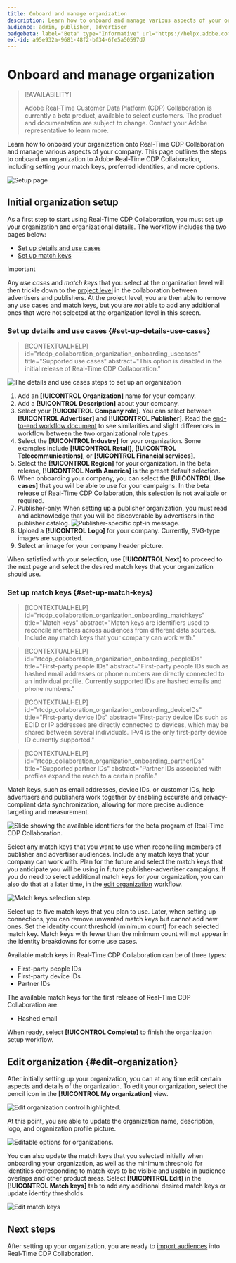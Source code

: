 ```yaml
---
title: Onboard and manage organization
description: Learn how to onboard and manage various aspects of your organization in Real-Time CDP Collaboration
audience: admin, publisher, advertiser
badgebeta: label="Beta" type="Informative" url="https://helpx.adobe.com/legal/product-descriptions/real-time-customer-data-platform-b2b-edition-prime-and-ultimate-packages.html newtab=true"
exl-id: a95e932a-9681-48f2-bf34-6fe5a50597d7
---
```

# Onboard and manage organization

>[!AVAILABILITY]
>
>Adobe Real-Time Customer Data Platform (CDP) Collaboration is currently a beta product, available to select customers. The product and documentation are subject to change. Contact your Adobe representative to learn more.

Learn how to onboard your organization onto Real-Time CDP Collaboration and manage various aspects of your company. This page outlines the steps to onboard an organization to Adobe Real-Time CDP Collaboration, including setting your match keys, preferred identities, and more options. 

![Setup page](/help/assets/setup/manage-organization/my-organization.png)

## Initial organization setup

As a first step to start using Real-Time CDP Collaboration, you must set up your organization and organizational details. The workflow includes the two pages below:

* [Set up details and use cases](#set-up-details-use-cases)
* [Set up match keys](#set-up-match-keys) 

>[!IMPORTANT]
>
>Any *use cases* and *match keys* that you select at the organization level will then trickle down to the [project level](/help/guide/collaborate/manage-projects.md) in the collaboration between advertisers and publishers. At the project level, you are then able to remove any use cases and match keys, but you are *not* able to add any additional ones that were not selected at the organization level in this screen.

### Set up details and use cases {#set-up-details-use-cases}

>[!CONTEXTUALHELP]
>id="rtcdp_collaboration_organization_onboarding_usecases"
>title="Supported use cases"
>abstract="This option is disabled in the initial release of Real-Time CDP Collaboration."

![The details and use cases steps to set up an organization](/help/assets/setup/manage-organization/add-organization-details-use-cases.png)

1. Add an **[!UICONTROL Organization]** name for your company.
2. Add a **[!UICONTROL Description]** about your company.
3. Select your **[!UICONTROL Company role]**. You can select between **[!UICONTROL Advertiser]** and **[!UICONTROL Publisher]**. Read the [end-to-end workflow document](/help/guide/end-to-end-workflow.md) to see similarities and slight differences in workflow between the two organizational role types.
4. Select the **[!UICONTROL Industry]** for your organization. Some examples include **[!UICONTROL Retail]**, **[!UICONTROL Telecommunications]**, or **[!UICONTROL Financial services]**.
5. Select the **[!UICONTROL Region]** for your organization. In the beta release, **[!UICONTROL North America]** is the preset default selection.
6. When onboarding your company, you can select the **[!UICONTROL Use cases]** that you will be able to use for your campaigns. In the beta release of Real-Time CDP Collaboration, this selection is not available or required.
7. <span class="preview"> Publisher-only</span>: When setting up a publisher organization, you must read and acknowledge that you will be discoverable by advertisers in the publisher catalog.
    ![Publisher-specific opt-in message.](/help/assets/setup/manage-organization/publisher-specific-optin-message.png)
8. Upload a **[!UICONTROL Logo]** for your company. Currently, SVG-type images are supported.
9. Select an image for your company header picture.

When satisfied with your selection, use **[!UICONTROL Next]** to proceed to the next page and select the desired match keys that your organization should use.

<!--
The available use cases for the first release of Real-Time CDP Collaboration are:

* Audience insights: Add this use case to your organization in order to ...
* Measurement: Add this use case to your organization in order to ...

-->

### Set up match keys {#set-up-match-keys}

>[!CONTEXTUALHELP]
>id="rtcdp_collaboration_organization_onboarding_matchkeys"
>title="Match keys"
>abstract="Match keys are identifiers used to reconcile members across audiences from different data sources. Include any match keys that your company can work with."

>[!CONTEXTUALHELP]
>id="rtcdp_collaboration_organization_onboarding_peopleIDs"
>title="First-party people IDs"
>abstract="First-party people IDs such as hashed email addresses or phone numbers are directly connected to an individual profile. Currently supported IDs are hashed emails and phone numbers."

>[!CONTEXTUALHELP]
>id="rtcdp_collaboration_organization_onboarding_deviceIDs"
>title="First-party device IDs"
>abstract="First-party device IDs such as ECID or IP addresses are directly connected to devices, which may be shared between several individuals. IPv4 is the only first-party device ID currently supported."

>[!CONTEXTUALHELP]
>id="rtcdp_collaboration_organization_onboarding_partnerIDs"
>title="Supported partner IDs"
>abstract="Partner IDs associated with profiles expand the reach to a certain profile."

Match keys, such as email addresses, device IDs, or customer IDs, help advertisers and publishers work together by enabling accurate and privacy-compliant data synchronization, allowing for more precise audience targeting and measurement.

![Slide showing the available identifiers for the beta program of Real-Time CDP Collaboration.](/help/assets/setup/manage-organization/available-identifiers.png)

Select any match keys that you want to use when reconciling members of publisher and advertiser audiences. Include any match keys that your company can work with. Plan for the future and select the match keys that you anticipate you will be using in future publisher-advertiser campaigns. If you do need to select additional match keys for your organization, you can also do that at a later time, in the [edit organization](#edit-organization) workflow.

![Match keys selection step.](/help/assets/setup/manage-organization/add-organization-match-keys.png)

Select up to five match keys that you plan to use. Later, when setting up connections, you can remove unwanted match keys but cannot add new ones. Set the identity count threshold (minimum count) for each selected match key. Match keys with fewer than the minimum count will not appear in the identity breakdowns for some use cases.

Available match keys in Real-Time CDP Collaboration can be of three types:

* First-party people IDs
* First-party device IDs
* Partner IDs

The available match keys for the first release of Real-Time CDP Collaboration are:

* Hashed email

<!--

not available in the Limited GA release

* Hashed phone
* IPv4

-->

When ready, select **[!UICONTROL Complete]** to finish the organization setup workflow. 

## Edit organization {#edit-organization}

After initially setting up your organization, you can at any time edit certain aspects and details of the organization. To edit your organization, select the pencil icon in the **[!UICONTROL My organization]** view.

![Edit organization control highlighted.](/help/assets/setup/manage-organization/edit-organization.png)

At this point, you are able to update the organization name, description, logo, and organization profile picture. 

![Editable options for organizations.](/help/assets/setup/manage-organization/editable-options.png)

You can also update the match keys that you selected initially when onboarding your organization, as well as the minimum threshold for identities corresponding to match keys to be visible and usable in audience overlaps and other product areas. Select **[!UICONTROL Edit]** in the **[!UICONTROL Match keys]** tab to add any additional desired match keys or update identity thresholds.

![Edit match keys](/help/assets/setup/manage-organization/edit-match-keys.png)

## Next steps

After setting up your organization, you are ready to [import audiences](/help/guide/setup/onboard-audiences.md) into Real-Time CDP Collaboration.
